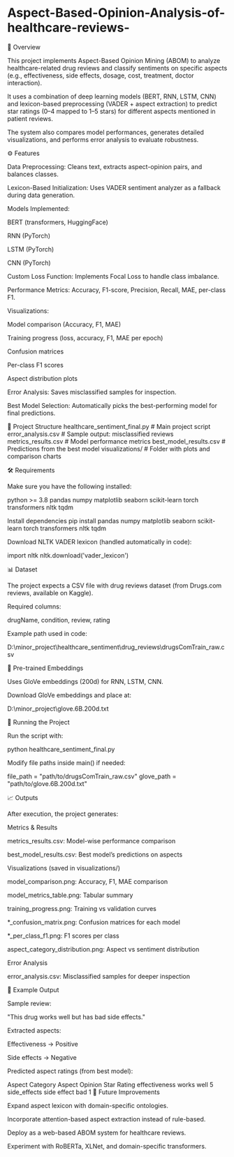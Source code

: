 # Aspect-Based-Opinion-Analysis-of-healthcare-reviews-
📌 Overview

This project implements Aspect-Based Opinion Mining (ABOM) to analyze healthcare-related drug reviews and classify sentiments on specific aspects (e.g., effectiveness, side effects, dosage, cost, treatment, doctor interaction).

It uses a combination of deep learning models (BERT, RNN, LSTM, CNN) and lexicon-based preprocessing (VADER + aspect extraction) to predict star ratings (0–4 mapped to 1–5 stars) for different aspects mentioned in patient reviews.

The system also compares model performances, generates detailed visualizations, and performs error analysis to evaluate robustness.

⚙️ Features

Data Preprocessing: Cleans text, extracts aspect-opinion pairs, and balances classes.

Lexicon-Based Initialization: Uses VADER sentiment analyzer as a fallback during data generation.

Models Implemented:

BERT (transformers, HuggingFace)

RNN (PyTorch)

LSTM (PyTorch)

CNN (PyTorch)

Custom Loss Function: Implements Focal Loss to handle class imbalance.

Performance Metrics: Accuracy, F1-score, Precision, Recall, MAE, per-class F1.

Visualizations:

Model comparison (Accuracy, F1, MAE)

Training progress (loss, accuracy, F1, MAE per epoch)

Confusion matrices

Per-class F1 scores

Aspect distribution plots

Error Analysis: Saves misclassified samples for inspection.

Best Model Selection: Automatically picks the best-performing model for final predictions.

📂 Project Structure
healthcare_sentiment_final.py   # Main project script
error_analysis.csv              # Sample output: misclassified reviews
metrics_results.csv             # Model performance metrics
best_model_results.csv          # Predictions from the best model
visualizations/                 # Folder with plots and comparison charts

🛠️ Requirements

Make sure you have the following installed:

python >= 3.8
pandas
numpy
matplotlib
seaborn
scikit-learn
torch
transformers
nltk
tqdm

Install dependencies
pip install pandas numpy matplotlib seaborn scikit-learn torch transformers nltk tqdm


Download NLTK VADER lexicon (handled automatically in code):

import nltk
nltk.download('vader_lexicon')

📊 Dataset

The project expects a CSV file with drug reviews dataset (from Drugs.com reviews, available on Kaggle).

Required columns:

drugName, condition, review, rating

Example path used in code:

D:\minor_project\healthcare_sentiment\drug_reviews\drugsComTrain_raw.csv

🧾 Pre-trained Embeddings

Uses GloVe embeddings (200d) for RNN, LSTM, CNN.

Download GloVe embeddings
 and place at:

D:\minor_project\glove.6B.200d.txt

🚀 Running the Project

Run the script with:

python healthcare_sentiment_final.py


Modify file paths inside main() if needed:

file_path = "path/to/drugsComTrain_raw.csv"
glove_path = "path/to/glove.6B.200d.txt"

📈 Outputs

After execution, the project generates:

Metrics & Results

metrics_results.csv: Model-wise performance comparison

best_model_results.csv: Best model’s predictions on aspects

Visualizations (saved in visualizations/)

model_comparison.png: Accuracy, F1, MAE comparison

model_metrics_table.png: Tabular summary

training_progress.png: Training vs validation curves

*_confusion_matrix.png: Confusion matrices for each model

*_per_class_f1.png: F1 scores per class

aspect_category_distribution.png: Aspect vs sentiment distribution

Error Analysis

error_analysis.csv: Misclassified samples for deeper inspection

🧪 Example Output

Sample review:

"This drug works well but has bad side effects."


Extracted aspects:

Effectiveness → Positive

Side effects → Negative

Predicted aspect ratings (from best model):

Aspect Category	Aspect	Opinion	Star Rating
effectiveness	works	well	5
side_effects	side effect	bad	1
📌 Future Improvements

Expand aspect lexicon with domain-specific ontologies.

Incorporate attention-based aspect extraction instead of rule-based.

Deploy as a web-based ABOM system for healthcare reviews.

Experiment with RoBERTa, XLNet, and domain-specific transformers.
